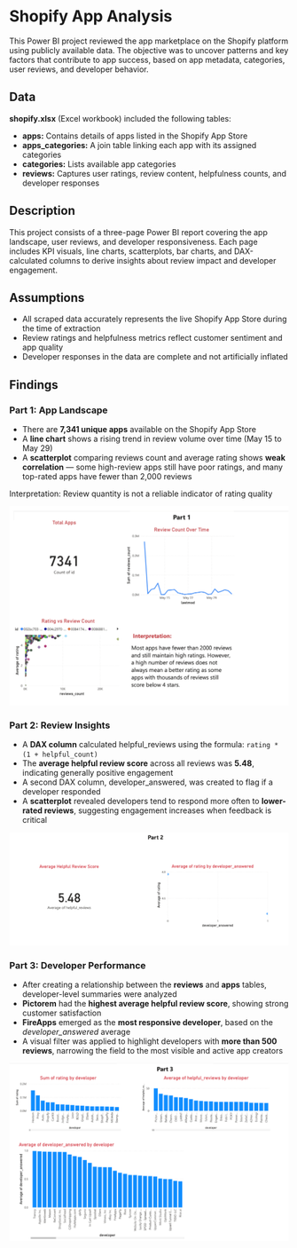 # Shopify App Analysis

This Power BI project reviewed the app marketplace on the Shopify platform using publicly available data. The objective was to uncover patterns and key factors that contribute to app success, based on app metadata, categories, user reviews, and developer behavior.

## Data

**shopify.xlsx** (Excel workbook) included the following tables:

* **apps:** Contains details of apps listed in the Shopify App Store
* **apps_categories:** A join table linking each app with its assigned categories
* **categories:** Lists available app categories
* **reviews:** Captures user ratings, review content, helpfulness counts, and developer responses

## Description

This project consists of a three-page Power BI report covering the app landscape, user reviews, and developer responsiveness. Each page includes KPI visuals, line charts, scatterplots, bar charts, and DAX-calculated columns to derive insights about review impact and developer engagement.

## Assumptions

* All scraped data accurately represents the live Shopify App Store during the time of extraction
* Review ratings and helpfulness metrics reflect customer sentiment and app quality
* Developer responses in the data are complete and not artificially inflated

## Findings

### Part 1: App Landscape

* There are **7,341 unique apps** available on the Shopify App Store
* A **line chart** shows a rising trend in review volume over time (May 15 to May 29)
* A **scatterplot** comparing reviews count and average rating shows **weak correlation** — some high-review apps still have poor ratings, and many top-rated apps have fewer than 2,000 reviews

Interpretation: Review quantity is not a reliable indicator of rating quality  
  
![Rating vs Review Count](1_Rating_vs_Review_Count.png)

### Part 2: Review Insights

* A **DAX column** calculated helpful_reviews using the formula: `rating * (1 + helpful_count)`
* The **average helpful review score** across all reviews was **5.48**, indicating generally positive engagement
* A second DAX column, developer_answered, was created to flag if a developer responded  
* A **scatterplot** revealed developers tend to respond more often to **lower-rated reviews**, suggesting engagement increases when feedback is critical

![Review Insights](2_Review_Insights.png)

### Part 3: Developer Performance

* After creating a relationship between the **reviews** and **apps** tables, developer-level summaries were analyzed
* **Pictorem** had the **highest average helpful review score**, showing strong customer satisfaction
* **FireApps** emerged as the **most responsive developer**, based on the *developer_answered* average
* A visual filter was applied to highlight developers with **more than 500 reviews**, narrowing the field to the most visible and active app creators

![Developer Performance](3_Developer_Performance.png)
